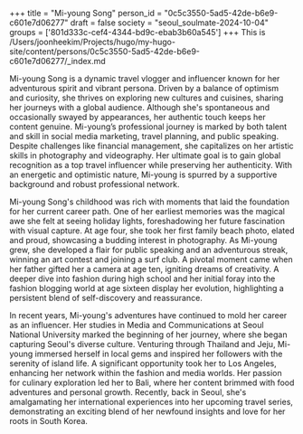 +++
title = "Mi-young Song"
person_id = "0c5c3550-5ad5-42de-b6e9-c601e7d06277"
draft = false
society = "seoul_soulmate-2024-10-04"
groups = ['801d333c-cef4-4344-bd9c-ebab3b60a545']
+++
This is /Users/joonheekim/Projects/hugo/my-hugo-site/content/persons/0c5c3550-5ad5-42de-b6e9-c601e7d06277/_index.md

Mi-young Song is a dynamic travel vlogger and influencer known for her adventurous spirit and vibrant persona. Driven by a balance of optimism and curiosity, she thrives on exploring new cultures and cuisines, sharing her journeys with a global audience. Although she's spontaneous and occasionally swayed by appearances, her authentic touch keeps her content genuine. Mi-young’s professional journey is marked by both talent and skill in social media marketing, travel planning, and public speaking. Despite challenges like financial management, she capitalizes on her artistic skills in photography and videography. Her ultimate goal is to gain global recognition as a top travel influencer while preserving her authenticity. With an energetic and optimistic nature, Mi-young is spurred by a supportive background and robust professional network.

Mi-young Song's childhood was rich with moments that laid the foundation for her current career path. One of her earliest memories was the magical awe she felt at seeing holiday lights, foreshadowing her future fascination with visual capture. At age four, she took her first family beach photo, elated and proud, showcasing a budding interest in photography. As Mi-young grew, she developed a flair for public speaking and an adventurous streak, winning an art contest and joining a surf club. A pivotal moment came when her father gifted her a camera at age ten, igniting dreams of creativity. A deeper dive into fashion during high school and her initial foray into the fashion blogging world at age sixteen display her evolution, highlighting a persistent blend of self-discovery and reassurance.

In recent years, Mi-young's adventures have continued to mold her career as an influencer. Her studies in Media and Communications at Seoul National University marked the beginning of her journey, where she began capturing Seoul's diverse culture. Venturing through Thailand and Jeju, Mi-young immersed herself in local gems and inspired her followers with the serenity of island life. A significant opportunity took her to Los Angeles, enhancing her network within the fashion and media worlds. Her passion for culinary exploration led her to Bali, where her content brimmed with food adventures and personal growth. Recently, back in Seoul, she's amalgamating her international experiences into her upcoming travel series, demonstrating an exciting blend of her newfound insights and love for her roots in South Korea.

